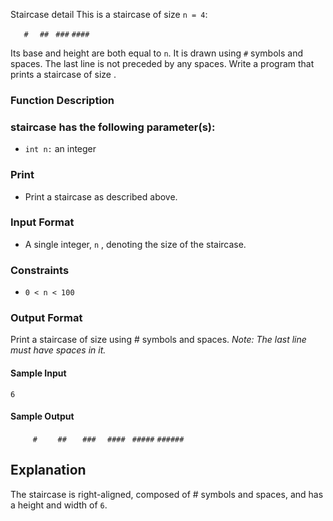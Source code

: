 Staircase detail
This is a staircase of size `n = 4`:

`   #`
`  ##`
` ###`
`####`

Its base and height are both equal to `n`. It is drawn using `#` symbols and spaces. The last line is not preceded by any spaces.
Write a program that prints a staircase of size .

### Function Description

### staircase has the following parameter(s):

- `int n:` an integer

### Print

- Print a staircase as described above.

### Input Format

- A single integer, `n` , denoting the size of the staircase.

### Constraints

- `0 < n < 100`

### Output Format

Print a staircase of size using # symbols and spaces.
_Note: The last line must have spaces in it._

#### Sample Input

`6`

#### Sample Output

`     #`
`    ##`
`   ###`
`  ####`
` #####`
`######`

## Explanation

The staircase is right-aligned, composed of # symbols and spaces, and has a height and width of `6`.
